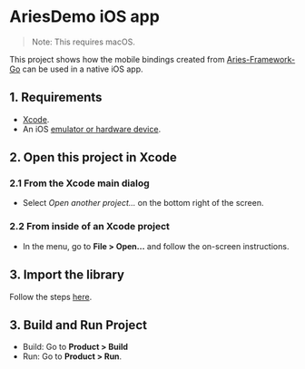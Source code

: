 # AriesDemo iOS app

> Note: This requires macOS.

This project shows how the mobile bindings created from [Aries-Framework-Go](https://github.com/hyperledger/aries-framework-go) can be used in a native iOS app.

## 1. Requirements

- [Xcode](https://developer.apple.com/xcode/).
- An iOS [emulator or hardware device](https://developer.apple.com/documentation/xcode/running_your_app_in_the_simulator_or_on_a_device?language=objc).

## 2. Open this project in Xcode

### 2.1 From the Xcode main dialog
- Select _Open another project..._ on the bottom right of the screen.

### 2.2 From inside of an Xcode project
- In the menu, go to **File > Open...** and follow the on-screen instructions.

## 3. Import the library

Follow the steps [here](https://github.com/hyperledger/aries-framework-go/tree/master/cmd/aries-agent-mobile).

## 3. Build and Run Project

- Build: Go to **Product > Build**
- Run: Go to **Product > Run**.
